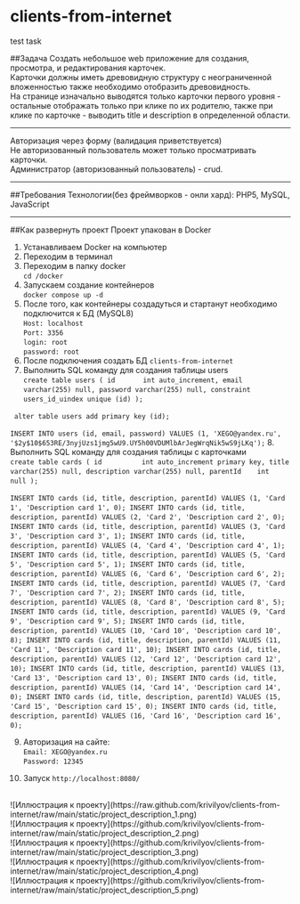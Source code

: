 # clients-from-internet
test task

##Задача
Создать небольшое web приложение для создания, просмотра, и редактирования карточек.<br />
Карточки должны иметь древовидную структуру с неограниченной вложенностью также необходимо отобразить древовидность.<br /> 
На странице изначально выводятся только карточки первого уровня - остальные отображать только при клике по их родителю, также при клике по карточке - выводить title и description в определенной области.
***
Авторизация через форму (валидация приветствуется) <br />
Не авторизованный пользователь может только просматривать карточки.<br />
Администратор (авторизованный пользователь) - crud.
***
##Требования
Технологии(без фреймворков - онли хард): PHP5, MySQL, JavaScript
***
##Как развернуть проект
Проект упакован в Docker
1. Устанавливаем Docker на компьютер
2. Переходим в терминал
3. Переходим в папку docker <br/>
`cd /docker`
4. Запускаем создание контейнеров <br />
`docker compose up -d`
5. После того, как контейнеры создадуться и стартанут необходимо подключится к БД (MySQL8)<br />
`Host: localhost` <br />
`Port: 3356` <br />
`login: root` <br />
`password: root`
6. После подключения создать БД `clients-from-internet`
7. Выполнить SQL команду для создания таблицы users <br />
`create table users
   (
   id       int auto_increment,
   email    varchar(255) null,
   password varchar(255) null,
   constraint users_id_uindex
   unique (id)
   );`<br/>

`
alter table users
add primary key (id);` <br />

`INSERT INTO users (id, email, password) VALUES (1, 'XEGO@yandex.ru', '$2y$10$653RE/3nyjUzs1jmg5wU9.UY5h00VDUMlbArJegWrqNik5wS9jLKq');`
8. Выполнить SQL команду для создания таблицы c карточками <br/>
`create table cards
   (
   id          int auto_increment
   primary key,
   title       varchar(255) null,
   description varchar(255) null,
   parentId    int          null
   );` <br />

`INSERT INTO cards (id, title, description, parentId) VALUES (1, 'Card 1', 'Description card 1', 0);
INSERT INTO cards (id, title, description, parentId) VALUES (2, 'Card 2', 'Description card 2', 0);
INSERT INTO cards (id, title, description, parentId) VALUES (3, 'Card 3', 'Description card 3', 1);
INSERT INTO cards (id, title, description, parentId) VALUES (4, 'Card 4', 'Description card 4', 1);
INSERT INTO cards (id, title, description, parentId) VALUES (5, 'Card 5', 'Description card 5', 1);
INSERT INTO cards (id, title, description, parentId) VALUES (6, 'Card 6', 'Description card 6', 2);
INSERT INTO cards (id, title, description, parentId) VALUES (7, 'Card 7', 'Description card 7', 2);
INSERT INTO cards (id, title, description, parentId) VALUES (8, 'Card 8', 'Description card 8', 5);
INSERT INTO cards (id, title, description, parentId) VALUES (9, 'Card 9', 'Description card 9', 5);
INSERT INTO cards (id, title, description, parentId) VALUES (10, 'Card 10', 'Description card 10', 8);
INSERT INTO cards (id, title, description, parentId) VALUES (11, 'Card 11', 'Description card 11', 10);
INSERT INTO cards (id, title, description, parentId) VALUES (12, 'Card 12', 'Description card 12', 10);
INSERT INTO cards (id, title, description, parentId) VALUES (13, 'Card 13', 'Description card 13', 0);
INSERT INTO cards (id, title, description, parentId) VALUES (14, 'Card 14', 'Description card 14', 0);
INSERT INTO cards (id, title, description, parentId) VALUES (15, 'Card 15', 'Description card 15', 0);
INSERT INTO cards (id, title, description, parentId) VALUES (16, 'Card 16', 'Description card 16', 0);` <br />

9. Авторизация на сайте: <br />
`Email: XEGO@yandex.ru`<br />
`Password: 12345`

10. Запуск `http://localhost:8080/`
<br />
![Иллюстрация к проекту](https://raw.github.com/krivilyov/clients-from-internet/raw/main/static/project_description_1.png) <br />
![Иллюстрация к проекту](https://github.com/krivilyov/clients-from-internet/raw/main/static/project_description_2.png) <br />
![Иллюстрация к проекту](https://github.com/krivilyov/clients-from-internet/raw/main/static/project_description_3.png) <br />
![Иллюстрация к проекту](https://github.com/krivilyov/clients-from-internet/raw/main/static/project_description_4.png) <br />
![Иллюстрация к проекту](https://github.com/krivilyov/clients-from-internet/raw/main/static/project_description_5.png) <br />